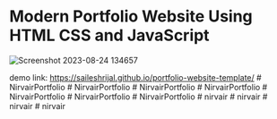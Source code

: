 # Modern Portfolio Website Using HTML CSS and JavaScript

![Screenshot 2023-08-24 134657](https://github.com/saileshrijal/Portfolio-Website-Template/assets/88402075/b3c9fab1-916d-4512-bae8-85893331ebed)

demo link: https://saileshrijal.github.io/portfolio-website-template/
#   N i r v a i r P o r t f o l i o  
 #   N i r v a i r P o r t f o l i o  
 #   N i r v a i r P o r t f o l i o  
 #   N i r v a i r P o r t f o l i o  
 #   N i r v a i r P o r t f o l i o  
 #   N i r v a i r P o r t f o l i o  
 #   N i r v a i r P o r t f o l i o  
 #   n i r v a i r  
 #   n i r v a i r  
 #   n i r v a i r  
 #   n i r v a i r  
 